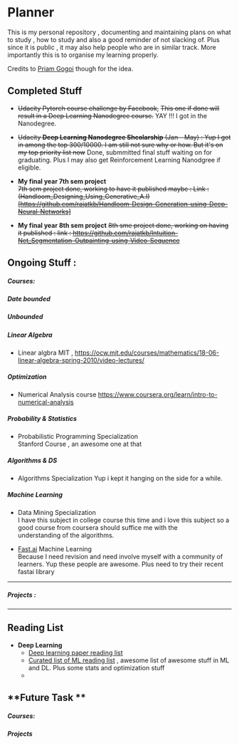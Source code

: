 # Planner
This is my personal repository , documenting and maintaining plans on what to study , how to study and also a good reminder of not slacking of. Plus since it is public , it may also help people who are in similar track. More importantly this is to organise my learning properly.  

Credits to [Priam Gogoi](https://github.com/rusty-electron/the-study-planner) though for the idea.  

## **Completed Stuff**
* ~~Udacity Pytorch course challenge by Facebook,~~
  ~~This one if done will result in a Deep Learning Nanodegree course.~~ YAY !!! I got in the Nanodegree.
* ~~Udacity **Deep Learning Nanodegree Shcolarship** (Jan - May) : Yup I got in among the top 300/10000. I am still not sure why or how. But it's on my top priority list now~~ Done, submmitted final stuff waiting on for graduating. Plus I may also get Reinforcement Learning Nanodgree if eligible.  

* **My final year 7th sem project**  
  ~~7th sem project done, working to have it published maybe : Link : (Handloom_Designing_Using_Generative_A.I)[https://github.com/rajatkb/Handloom-Design-Generation-using-Deep-Neural-Networks]~~ 

* **My final year 8th sem project**
  ~~8th sme project done, working on having it published : link : https://github.com/rajatkb/Intuition-Net_Segmentation-Outpainting-using-Video-Sequence~~
  
 
## **Ongoing Stuff :**

##### *Courses:*  

##### Date bounded #####
 

##### Unbounded ######  

##### Linear Algebra 

* Linear algbra MIT , https://ocw.mit.edu/courses/mathematics/18-06-linear-algebra-spring-2010/video-lectures/

##### Optimization  

* Numerical Analysis course  https://www.coursera.org/learn/intro-to-numerical-analysis

##### Probability & Statistics  
* Probabilistic Programming Specialization  
  Stanford Course , an awesome one at that

##### Algorithms & DS

* Algorithms Specialization 
  Yup i kept it hanging on the side for a while. 

##### Machine Learning 

* Data Mining Specialization  
  I have this subject in college course this time and i love this subject so a good course from coursera should suffice me with the  
  understanding of the algorithms.  

* [Fast.ai](https://forums.fast.ai/) Machine Learning  
  Because I need revision and need involve myself with a community of learners. Yup these people are awesome. Plus need to try their
  recent fastai library



<hr>

##### *Projects :*  


  

<hr>


## Reading List  

* **Deep Learning**  
  * [Deep learning paper reading list](http://deeplearning.net/reading-list/)
  * [Curated list of ML reading list](https://github.com/ujjwalkarn/Machine-Learning-Tutorials/blob/master/README.md#deep) , awesome list of awesome stuff in ML and DL. Plus some stats and optimization stuff  
  *  


## **Future Task **  

##### *Courses:*

##### *Projects*
   
